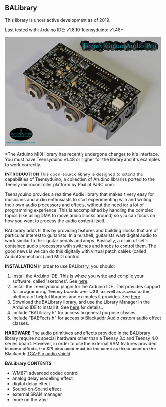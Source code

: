 ## BALibrary
This library is under active development as of 2019.

Last tested with:
Arduino IDE: v1.8.10
Teensyduino: v1.48*

![](TGA_PRO_revb.jpg)

*The Arduino MIDI library has recently undergone changes to it's interface. You must have Teensyduino v1.48 or higher for the library and it's examples to work correctly.

**INTRODUCTION**
This open-source library is designed to extend the capabilities of Teensyduino, a collection of Arudino libraries  ported to the Teensy microcontroller platform by Paul at PJRC.com.

Teensyduino provides a realtime Audio library that makes it very easy for musicians and audio enthusiasts to start experimenting with and writing their own audio processors and effects, without the need for a lot of programming experience. This is accomplished by handling the complex topics (like using DMA to move audio blocks around) so you can focus on how you want to process the audio content itself.

BALibrary adds to this by providing features and building blocks that are of particular interest to guitarists. In a nutshell, guitarists want digital audio to work similar to their guitar pedals and amps. Basically, a chain of self-contained audio processors with switches and knobs to control them. The good news is we can do this digitally with virtual patch cables (called AudioConnections) and MIDI control.

**INSTALLATION**
In order to use BALibrary, you should:

 1. Install the Arduino IDE. This is where you write and compile your software, called 'sketches'. See [here](https://www.arduino.cc/en/Main/Software).
 2. Install the Teensyduino plugin for the Arduino IDE. This provides support for programming Teensy boards over USB, as well as access to the plethora of helpful libraries and examples it provides. See [here](https://www.pjrc.com/teensy/td_download.html).
 3. Download the BALibrary library, and use the Library Manager in the Arduino IDE to install it. See [here](https://www.arduino.cc/en/Guide/Libraries) for details..
 4. Include "BALibrary.h" for access to general purpose classes.
 5. Include "BAEffects.h" for access to Blackaddr Audio custom audio effect classes.

**HARDWARE**
The audio primitives and effects provided in the BALibrary library require no special hardware other than a Teensy 3.x and Teensy 4.0 series board. However, in order to use the external RAM features provided in some effects, the SPI pins used must be the same as those used on the Blackaddr [TGA-Pro audio shield](http://blackaddr.com/products/).

**BALibrary CONTENTS**
 - WM871 advanced codec control
 - analog delay modelling effect
 - digital delay effect
 - Sound-on-Sound effect
 - external SRAM manager
 - more on the way!

